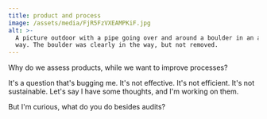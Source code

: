 ```yaml
---
title: product and process
image: /assets/media/FjR5FzVXEAMPKiF.jpg
alt: >-
  A picture outdoor with a pipe going over and around a boulder in an awkward
  way. The boulder was clearly in the way, but not removed.
---
```


Why do we assess products, while we want to improve processes?

It's a question that's bugging me. It's not effective. It's not efficient. It's not sustainable. Let's say I have some thoughts, and I'm working on them.

But I'm curious, what do you do besides audits?
